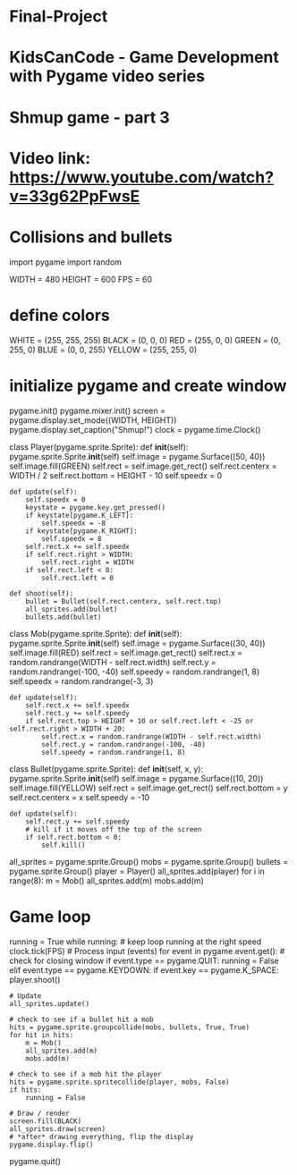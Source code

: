 # Final-Project
# KidsCanCode - Game Development with Pygame video series
# Shmup game - part 3
# Video link: https://www.youtube.com/watch?v=33g62PpFwsE
# Collisions and bullets
import pygame
import random

WIDTH = 480
HEIGHT = 600
FPS = 60

# define colors
WHITE = (255, 255, 255)
BLACK = (0, 0, 0)
RED = (255, 0, 0)
GREEN = (0, 255, 0)
BLUE = (0, 0, 255)
YELLOW = (255, 255, 0)

# initialize pygame and create window
pygame.init()
pygame.mixer.init()
screen = pygame.display.set_mode((WIDTH, HEIGHT))
pygame.display.set_caption("Shmup!")
clock = pygame.time.Clock()

class Player(pygame.sprite.Sprite):
    def __init__(self):
        pygame.sprite.Sprite.__init__(self)
        self.image = pygame.Surface((50, 40))
        self.image.fill(GREEN)
        self.rect = self.image.get_rect()
        self.rect.centerx = WIDTH / 2
        self.rect.bottom = HEIGHT - 10
        self.speedx = 0

    def update(self):
        self.speedx = 0
        keystate = pygame.key.get_pressed()
        if keystate[pygame.K_LEFT]:
            self.speedx = -8
        if keystate[pygame.K_RIGHT]:
            self.speedx = 8
        self.rect.x += self.speedx
        if self.rect.right > WIDTH:
            self.rect.right = WIDTH
        if self.rect.left < 0:
            self.rect.left = 0

    def shoot(self):
        bullet = Bullet(self.rect.centerx, self.rect.top)
        all_sprites.add(bullet)
        bullets.add(bullet)

class Mob(pygame.sprite.Sprite):
    def __init__(self):
        pygame.sprite.Sprite.__init__(self)
        self.image = pygame.Surface((30, 40))
        self.image.fill(RED)
        self.rect = self.image.get_rect()
        self.rect.x = random.randrange(WIDTH - self.rect.width)
        self.rect.y = random.randrange(-100, -40)
        self.speedy = random.randrange(1, 8)
        self.speedx = random.randrange(-3, 3)

    def update(self):
        self.rect.x += self.speedx
        self.rect.y += self.speedy
        if self.rect.top > HEIGHT + 10 or self.rect.left < -25 or self.rect.right > WIDTH + 20:
            self.rect.x = random.randrange(WIDTH - self.rect.width)
            self.rect.y = random.randrange(-100, -40)
            self.speedy = random.randrange(1, 8)

class Bullet(pygame.sprite.Sprite):
    def __init__(self, x, y):
        pygame.sprite.Sprite.__init__(self)
        self.image = pygame.Surface((10, 20))
        self.image.fill(YELLOW)
        self.rect = self.image.get_rect()
        self.rect.bottom = y
        self.rect.centerx = x
        self.speedy = -10

    def update(self):
        self.rect.y += self.speedy
        # kill if it moves off the top of the screen
        if self.rect.bottom < 0:
            self.kill()

all_sprites = pygame.sprite.Group()
mobs = pygame.sprite.Group()
bullets = pygame.sprite.Group()
player = Player()
all_sprites.add(player)
for i in range(8):
    m = Mob()
    all_sprites.add(m)
    mobs.add(m)

# Game loop
running = True
while running:
    # keep loop running at the right speed
    clock.tick(FPS)
    # Process input (events)
    for event in pygame.event.get():
        # check for closing window
        if event.type == pygame.QUIT:
            running = False
        elif event.type == pygame.KEYDOWN:
            if event.key == pygame.K_SPACE:
                player.shoot()

    # Update
    all_sprites.update()

    # check to see if a bullet hit a mob
    hits = pygame.sprite.groupcollide(mobs, bullets, True, True)
    for hit in hits:
        m = Mob()
        all_sprites.add(m)
        mobs.add(m)

    # check to see if a mob hit the player
    hits = pygame.sprite.spritecollide(player, mobs, False)
    if hits:
        running = False

    # Draw / render
    screen.fill(BLACK)
    all_sprites.draw(screen)
    # *after* drawing everything, flip the display
    pygame.display.flip()

pygame.quit()
